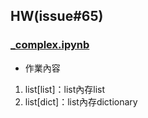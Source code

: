 ## HW(issue#65)
### [_complex.ipynb](./_complex.ipynb)

- 作業內容
1. list[list]：list內存list
2. list[dict]：list內存dictionary
